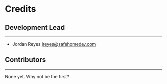 # Credits

## Development Lead
---
- Jordan Reyes <jreyes@safehomedev.com>

## Contributors
---

None yet. Why not be the first?
